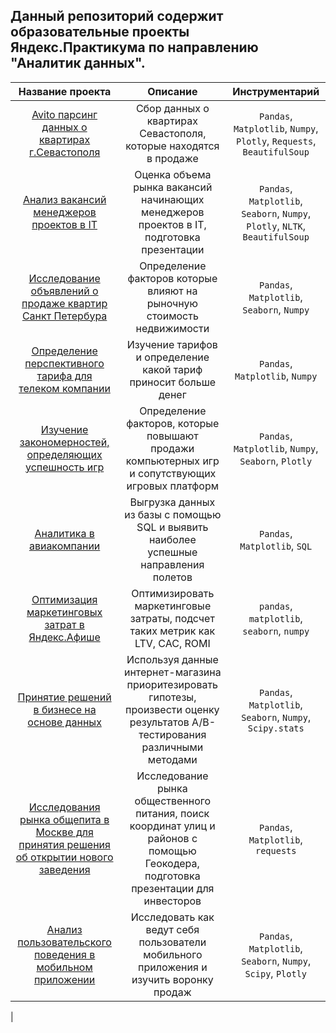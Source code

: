 ## Данный репозиторий содержит образовательные проекты Яндекс.Практикума по направлению "Аналитик данных".
| Название проекта | Описание | Инструментарий |
| :---------------: | :--------: | :--------------: |
| [Avito парсинг данных о квартирах г.Севастополя](https://github.com/DenisJukov/Jukov_YP_DA_2020/tree/main/1.%20Avito%20парсинг%20данных%20о%20квартирах%20г.Севастополя) | Сбор данных о квартирах Севастополя, которые находятся в продаже | `Pandas`, `Matplotlib`, `Numpy`, `Plotly`, `Requests`, `BeautifulSoup` |
| [Анализ вакансий менеджеров проектов в IT](https://github.com/DenisJukov/Jukov_YP_DA_2020/tree/main/2.%20Анализ%20вакансий%20менеджеров%20проектов%20в%20IT) | Оценка объема рынка вакансий начинающих менеджеров проектов в IT, подготовка презентации | `Pandas`, `Matplotlib`, `Seaborn`, `Numpy`, `Plotly`, `NLTK`, `BeautifulSoup` |
| [Исследование объявлений о продаже квартир Санкт Петербура](https://github.com/DenisJukov/Jukov_YP_DA_2020/tree/main/3.%20Продажа%20квартир%20в%20Санкт-Петербурге%20—%20анализ%20рынка%20недвижимости) | Определение факторов которые влияют на рыночную стоимость недвижимости | `Pandas`, `Matplotlib`, `Seaborn`, `Numpy` |
| [Определение перспективного тарифа для телеком компании](https://github.com/DenisJukov/Jukov_YP_DA_2020/tree/main/4.%20Определение%20выгодного%20тарифа%20для%20телеком%20компании) | Изучение тарифов и определение какой тариф приносит больше денег | `Pandas`, `Matplotlib`, `Numpy` |
| [Изучение закономерностей, определяющих успешность игр](https://github.com/DenisJukov/Jukov_YP_DA_2020/tree/main/5.%20Изучение%20закономерностей%2C%20определяющих%20успешность%20игр) | Определение факторов, которые повышают продажи компьютерных игр и сопутствующих игровых платформ | `Pandas`, `Matplotlib`, `Numpy`, `Seaborn`, `Plotly` |
| [Аналитика в авиакомпании](https://github.com/DenisJukov/Jukov_YP_DA_2020/tree/main/6.%20Аналитика%20в%20авиакомпании) | Выгрузка данных из базы с помощью SQL и выявить наиболее успешные направления полетов | `Pandas`, `Matplotlib`, `SQL` |
| [Оптимизация маркетинговых затрат в Яндекс.Афише](https://github.com/DenisJukov/Jukov_YP_DA_2020/tree/main/7.%20Оптимизация%20маркетинговых%20затрат%20в%20Яндекс.Афише) | Оптимизировать маркетинговые затраты, подсчет таких метрик как LTV, CAC, ROMI | `pandas`, `matplotlib`, `seaborn`, `numpy` |
| [Принятие решений в бизнесе на основе данных](https://github.com/DenisJukov/Jukov_YP_DA_2020/tree/main/8.%20Проверка%20гипотез%20по%20увеличению%20выручки%20в%20интернет-магазине%2C%20оценить%20результаты%20AB%20теста) | Используя данные интернет-магазина приоритезировать гипотезы, произвести оценку результатов A/B-тестирования различными методами | `Pandas`, `Matplotlib`, `Seaborn`, `Numpy`, `Scipy.stats` |
| [Исследования рынка общепита в Москве для принятия решения об открытии нового заведения](https://github.com/DenisJukov/Jukov_YP_DA_2020/tree/main/9.%20Исследования%20рынка%20общепита%20в%20Москве%20для%20принятия%20решения%20об%20открытии%20нового%20заведения) | Исследование рынка общественного питания, поиск координат улиц и районов с помощью Геокодера, подготовка презентации для инвесторов | `Pandas`, `Matplotlib`, `requests` |
| [Анализ пользовательского поведения в мобильном приложении](https://github.com/DenisJukov/Jukov_YP_DA_2020/tree/main/10.%20Анализ%20пользовательского%20поведения%20в%20мобильном%20приложении) | Исследовать как ведут себя пользователи мобильного приложения и изучить воронку продаж | `Pandas`, `Matplotlib`, `Seaborn`, `Numpy`, `Scipy`, `Plotly` |
| 

